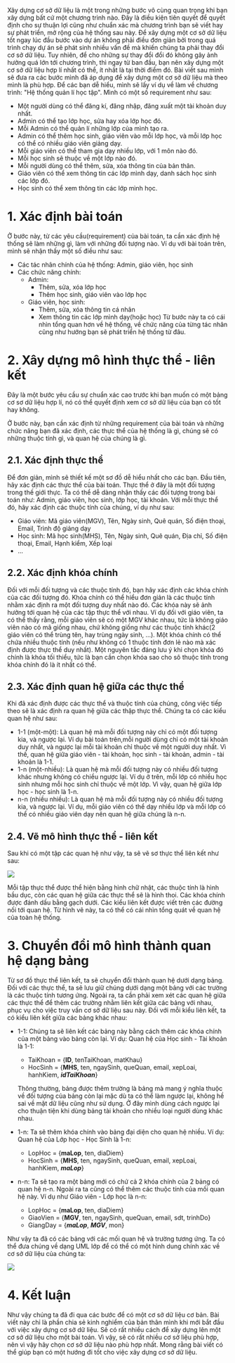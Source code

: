 Xây dựng cơ sở dữ liệu là một trong những bước vô cùng quan trọng khi bạn xây dựng bất cứ một chương trình nào. Đây là điều kiện tiên quyết để quyết định cho sự thuận lợi cũng như chuẩn xác mà chương trình bạn sẽ viết hay sự phát triển, mở rộng của hệ thống sau này. Để xây dựng một cơ sở dữ liệu tốt ngay lúc đầu bước vào dự án không phải điều đơn giản bởi trong quá trình chạy dự án sẽ phát sinh nhiều vấn đề mà khiến chúng ta phải thay đổi cơ sở dữ liệu. Tuy nhiên, để cho những sự thay đổi đổi đó không gây ảnh hưởng quá lớn tới chương trình, thì ngay từ ban đầu, bạn nên xây dựng một cơ sở dữ liệu hợp lí nhất có thể, ít nhất là tại thời điểm đó. Bài viết sau mình sẽ đưa ra các bước mình đã áp dụng để xây dựng một cơ sở dữ liệu mà theo mình là phù hợp. Để các bạn dễ hiểu, mình sẽ lấy ví dụ về làm về chương trình: "Hệ thống quản lí học tập". Mình có một số requirement như sau:
- Một người dùng có thể đăng kí, đăng nhập, đăng xuất một tài khoản duy nhất.
- Admin có thể tạo lớp học, sửa hay xóa lớp học đó.
- Mỗi Admin có thể quản lí những lớp của mình tạo ra.
- Admin có thể thêm học sinh, giáo viên vào mỗi lớp học, và mỗi lớp học có thể có nhiều giáo viên giảng dạy.
- Mỗi giáo viên có thể tham gia dạy nhiều lớp, với 1 môn nào đó.
- Mỗi học sinh sẽ thuộc về một lớp nào đó.
- Mỗi người dùng có thể thêm, sửa, xóa thông tin của bản thân.
- Giáo viên có thể xem thông tin các lớp mình dạy, danh sách học sinh các lớp đó.
- Học sinh có thể xem thông tin các lớp mình học.

# 1. Xác định bài toán

Ở bước này, từ các yêu cầu(requirement) của bài toán, ta cần xác định hệ thống sẽ làm những gì, làm với những đối tượng nào. Ví dụ với bài toán trên, mình sẽ nhận thấy một số điều như sau:
- Các tác nhân chính của hệ thống: Admin, giáo viên, học sinh
- Các chức năng chính:
    + Admin:
        * Thêm, sửa, xóa lớp học
        * Thêm học sinh, giáo viên vào lớp học
    + Giáo viên, học sinh:
        * Thêm, sửa, xóa thông tin cá nhân
        * Xem thông tin các lớp mình dạy(hoặc học)
Từ bước này ta có cái nhìn tổng quan hơn về hệ thống, về chức năng của từng tác nhân cũng như hướng bạn sẽ phát triển hệ thống từ đâu.
 
# 2. Xây dựng mô hình thực thể - liên kết

Đây là một bước yêu cầu sự chuẩn xác cao trước khi bạn muốn có một bảng cơ sơ dữ liệu hợp lí, nó có thể quyết định xem cơ sở dữ liệu của bạn có tốt hay không.

Ở bước này, bạn cần xác định từ những requirement của bài toán và những chức năng bạn đã xác định, các thực thể của hệ thống là gì, chúng sẽ có những thuộc tính gì, và quan hệ của chúng là gì.

## 2.1. Xác định thực thể

Để đơn giản, mình sẽ thiết kế một sơ đồ dễ hiểu nhất cho các bạn. Đầu tiên, hãy xác định các thực thể của bài toán. Thực thể ở đây là một đối tượng trong thế giới thực. Ta có thể dễ dàng nhận thấy các đối tượng trong bài toán như: Admin, giáo viên, học sinh, lớp học, tài khoản. Với mỗi thực thể đó, hãy xác định các thuộc tính của chúng, ví dụ như sau:

* Giáo viên: Mã giáo viên(MGV), Tên, Ngày sinh, Quê quán, Số điện thoại, Email, Trình độ giảng dạy
* Học sinh: Mã học sinh(MHS), Tên, Ngày sinh, Quê quán, Địa chỉ, Số điện thoại, Email, Hạnh kiểm, Xếp loại
* ...

## 2.2. Xác định khóa chính

Đối với mỗi đối tượng và các thuộc tính đó, bạn hãy xác định các khóa chính của các đối tượng đó. Khóa chính có thể hiểu đơn giản là các thuộc tính nhằm xác định ra một đối tượng duy nhất nào đó. Các khóa này sẽ ảnh hưởng tới quan hệ của các tập thực thể với nhau. Ví dụ đối với giáo viên, ta có thể thấy rằng, mỗi giáo viên sẽ có một MGV khác nhau, tức là không giáo viên nào có mã giống nhau, chứ không giống như các thuộc tính khác(2 giáo viên có thể trùng tên, hay trùng ngày sinh, ...). Một khóa chính có thể chứa nhiều thuộc tính (nếu như không có 1 thuộc tính đơn lẻ nào mà xác định được thực thể duy nhất). Một nguyên tắc đáng lưu ý khi chọn khóa đó chính là khóa tối thiểu, tức là bạn cần chọn khóa sao cho sô thuộc tính trong khóa chính đó là ít nhất có thể.

## 2.3. Xác định quan hệ giữa các thực thể

Khi đã xác định được các thực thể và thuộc tính của chúng, công việc tiếp theo sẽ là xác định ra quan hệ giữa các thập thực thể. Chúng ta có các kiểu quan hệ như sau:

* 1-1 (một-một): Là quan hệ mà mỗi đối tượng này chỉ có một đối tượng kia, và ngược lại. Ví dụ bài toán trên,mỗi người dùng chỉ có một tài khoản duy nhất, và ngược lại mỗi tài khoản chỉ thuộc về một người duy nhất. Vì thế, quan hệ giữa giáo viên - tài khoản, học sinh - tài khoản, admin - tài khoản là 1-1.
* 1-n (một-nhiều): Là quan hệ mà mỗi đối tượng này có nhiều đối tượng khác nhưng không có chiều ngược lại. Ví dụ ở trên, mỗi lớp có nhiều học sinh nhưng mỗi học sinh chỉ thuộc về một lớp. Vì vậy, quan hệ giữa lớp học - học sinh là 1-n.
* n-n (nhiều nhiều): Là quan hệ mà mỗi đối tượng này có nhiều đối tượng kia, và ngược lại. Ví dụ, mỗi giáo viên có thể dạy nhiều lớp và mỗi lớp có thể có nhiều giáo viên dạy nên quan hệ giữa chúng là n-n.

## 2.4. Vẽ mô hình thực thể - liên kết

Sau khi có một tập các quan hệ như vậy, ta sẽ vẽ sơ thực thể liên kết như sau:

![](https://images.viblo.asia/337bfcd7-1c92-4c39-87f9-11a61d2534cb.png)

Mỗi tập thực thể được thể hiện bằng hình chữ nhật, các thuộc tính là hình bầu dục, còn các quan hệ giữa các thực thể sẽ là hình thoi. Các khóa chính được đánh dấu bằng gạch dưới. Các kiểu liên kết được viết trên các đường nối tới quan hệ. Từ hình vẽ này, ta có thể có cái nhìn tổng quát về quan hệ của toàn hệ thống.

# 3. Chuyển đổi mô hình thành quan hệ dạng bảng
Từ sơ đồ thực thể liên kết, ta sẽ chuyển đổi thành quan hệ dưới dạng bảng. Đối với các thực thể, ta sẽ lưu giữ chúng dưới dạng một bảng với các trường là các thuộc tính tương ứng. Ngoài ra, ta cần phải xem xét các quan hệ giữa các thực thể để thêm các trường nhằm liên kết giữa các bảng với nhau, phục vụ cho việc truy vấn cơ sở dữ liệu sau này. Đối với mỗi kiểu liên kết, ta có kiểu liên kết giữa các bảng khác nhau:

* 1-1: Chúng ta sẽ liên kết các bảng này bằng cách thêm các khóa chính của một bảng vào bảng còn lại. Ví dụ: Quan hệ của Học sinh - Tài khoản là 1-1:
    * TaiKhoan = {**ID**, tenTaiKhoan, matKhau}
    * HocSinh = {**MHS**, ten, ngaySinh, queQuan, email, xepLoai, hanhKiem, ***idTaiKhoan***}

    Thông thường, bảng được thêm trường là bảng mà mang ý nghĩa thuộc về đối tượng của bảng còn lại mặc dù ta có thể làm ngược lại, không hề sai về mặt dữ liệu cũng như sử dụng. Ở đây mình dùng cách ngược lại cho thuận tiện khi dùng bảng tài khoản cho nhiều loại người dùng khác nhau.
    
* 1-n: Ta sẽ thêm khóa chính vào bảng đại diện cho quan hệ nhiều. Ví dụ: Quan hệ của  Lớp học - Học Sinh là 1-n:
    * LopHoc = {**maLop**, ten, diaDiem}
    * HocSinh = {**MHS**, ten, ngaySinh, queQuan, email, xepLoai, hanhKiem, ***maLop***}
* n-n: Ta sẽ tạo ra một bảng mới có chứ cả 2 khóa chính của 2 bảng có quan hệ n-n. Ngoài ra ta cũng có thể thêm các thuộc tính của mối quan hệ này. Ví dụ như Giáo viên - Lớp học là n-n:
    * LopHoc = {**maLop**, ten, diaDiem}
    * GiaoVien = {**MGV**, ten, ngaySinh, queQuan, email, sdt, trinhDo}
    * GiangDay = {***maLop***, ***MGV***, mon}
  
Như vậy ta đã có các bảng với các mối quan hệ và trường tương ứng. Ta có thể đưa chúng về dạng UML lớp để có thể có một hình dung chính xác về cơ sở dữ liệu của chúng ta:

![](https://images.viblo.asia/d321f71f-bd24-4ca3-8798-7b8f6c6ef0a1.png)

# 4. Kết luận
Như vậy chúng ta đã đi qua các bước để có một cơ sở dữ liệu cơ bản. Bài viết này chỉ là phần chia sẻ kinh nghiểm của bản thân mình khi mới bắt đầu với việc xây dựng cơ sở dữ liệu. Sẽ có rất nhiều cách để xây dựng lên một cơ sở dữ liệu cho một bài toán. Vì vậy, sẽ có rất nhiều cơ sở liệu phù hợp, nên vì vậy hãy chọn cơ sở dữ liệu nào phù hợp nhất. Mong rằng bài viết có thể giúp bạn có một hướng đi tốt cho việc xây dựng cơ sở dữ liệu.